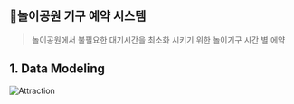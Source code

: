 ## 🚂놀이공원 기구 예약 시스템
> 놀이공원에서 불필요한 대기시간을 최소화 시키기 위한 놀이기구 시간 별 에약 

## 1. Data Modeling
![Attraction](https://user-images.githubusercontent.com/57335699/130541157-dd8fde11-2f02-48e6-b5e9-0b2f201a71d7.PNG)


